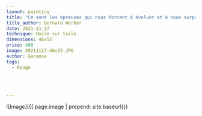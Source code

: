 ```yaml
---
layout: painting
title: "Ce sont les épreuves qui nous forcent à évoluer et à nous surpasser. Il n'y a pas de chemin intéressant sans grandes difficultés..."   
title_author: Bernard Werber   
date: 2021-11-17
technique: Huile sur toile
dimensions: 46x55 
price: 400 
image: 20211117-46x55.JPG
author: Garanse
tags:
  - Rouge
  
  
  
  
---
```

![Image]({{ page.image | prepend: site.baseurl}})

